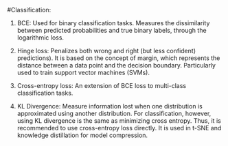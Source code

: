 #Classification: 
<br />
1) BCE: Used for binary classification tasks. Measures the dissimilarity between predicted probabilities and true binary labels, through the logarithmic loss.

2) Hinge loss: Penalizes both wrong and right (but less confident) predictions). It is based on the concept of margin, which represents the distance between a data point and the decision boundary. Particularly used to train support vector machines (SVMs).

3) Cross-entropy loss: An extension of BCE loss to multi-class classification tasks.

4) KL Divergence: Measure information lost when one distribution is approximated using another distribution. For classification, however, using KL divergence is the same as minimizing cross entropy. Thus, it is recommended to use cross-entropy loss directly. It is used in t-SNE and knowledge distillation for model compression.